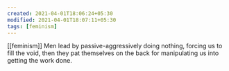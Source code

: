 ```yaml
---
created: 2021-04-01T18:06:24+05:30
modified: 2021-04-01T18:07:11+05:30
tags: [feminism]
---
```

[[feminism]]
 Men lead by passive-aggressively doing nothing, forcing us to fill the void, then they pat themselves on the back for manipulating us into getting the work done. 
